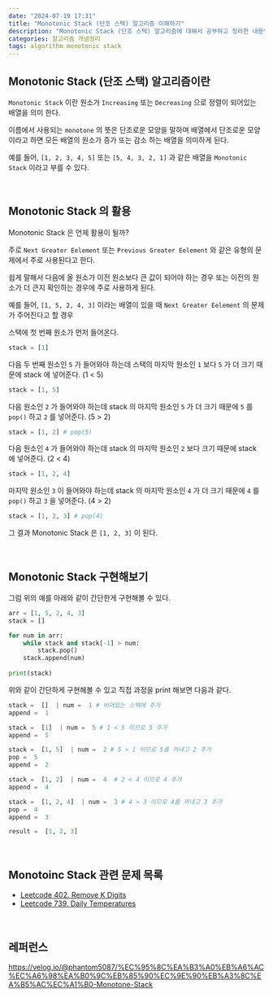 ```yaml
---
date: "2024-07-19 17:31"
title: "Monotonic Stack (단조 스택) 알고리즘 이해하기"
description: "Monotonic Stack (단조 스택) 알고리즘에 대해서 공부하고 정리한 내용입니다."
categories: 알고리즘 개념정리
tags: algorithm monotonic stack
---
```


## Monotonic Stack (단조 스택) 알고리즘이란

`Monotonic Stack` 이란 원소가 `Increasing` 또는 `Decreasing` 으로 정렬이 되어있는 배열을 의미 한다.  

이름에서 사용되는 `monotone` 의 뜻은 단조로운 모양을 말하며 배열에서 단조로운 모양이라고 하면 모든 배열의 원소가 증가 또는 감소 하는 배열을 의미하게 된다.  

예를 들어, `[1, 2, 3, 4, 5]` 또는 `[5, 4, 3, 2, 1]` 과 같은 배열을 `Monotonic Stack` 이라고 부를 수 있다.  

<br>

## Monotonic Stack 의 활용

Monotonic Stack 은 언제 활용이 될까?  

주로 `Next Greater Eelement` 또는 `Previous Greater Eelement` 와 같은 유형의 문제에서 주로 사용된다고 한다.  

쉽게 말해서 다음에 올 원소가 이전 원소보다 큰 값이 되어야 하는 경우 또는 이전의 원소가 더 큰지 확인하는 경우에 주로 사용하게 된다.  


예를 들어, `[1, 5, 2, 4, 3]` 이라는 배열이 있을 때 `Next Greater Eelement` 의 문제가 주어진다고 할 경우  

스택에 첫 번째 원소가 먼저 들어온다. 

```python
stack = [1]
```

다음 두 번째 원소인 `5` 가 들어와야 하는데 스택의 마지막 원소인 `1` 보다 `5` 가 더 크기 때문에 stack 에 넣어준다. (1 < 5)  

```python
stack = [1, 5]
```

다음 원소인 `2` 가 들어와야 하는데 stack 의 마지막 원소인 `5` 가 더 크기 때문에 `5` 를 `pop()` 하고 `2` 를 넣어준다. (5 > 2)  

```python
stack = [1, 2] # pop(5)
```

다음 원소인 `4` 가 들어와야 하는데 stack 의 마지막 원소인 `2` 보다 크기 때문에 stack 에 넣어준다. (2 < 4)  

```python
stack = [1, 2, 4]
```

마지막 원소인 `3` 이 들어와야 하는데 stack 의 마지막 원소인 `4` 가 더 크기 때문에 `4` 를 `pop()` 하고 `3` 을 넣어준다. (4 > 2)  

```python
stack = [1, 2, 3] # pop(4)
```

그 결과 Monotonic Stack 은 `[1, 2, 3]` 이 된다.  

<br>

## Monotonic Stack 구현해보기

그럼 위의 예를 아래와 같이 간단한게 구현해볼 수 있다.  

```python
arr = [1, 5, 2, 4, 3]
stack = []

for num in arr:
    while stack and stack[-1] > num:
        stack.pop()
    stack.append(num)
    
print(stack)
```

위와 같이 간단하게 구현해볼 수 있고 직접 과정을 print 해보면 다음과 같다.  

```python
stack =  []  | num =  1 # 비어있는 스택에 추가
append =  1

stack =  [1]  | num =  5 # 1 < 5 이므로 5 추가
append =  5

stack =  [1, 5]  | num =  2 # 5 > 1 이므로 5를 꺼내고 2 추가
pop =  5
append =  2

stack =  [1, 2]  | num =  4  # 2 < 4 이므로 4 추가
append =  4

stack =  [1, 2, 4]  | num =  3 # 4 > 3 이므로 4를 꺼내고 3 추가
pop =  4
append =  3

result =  [1, 2, 3]
```

<br>

## Monotoinc Stack 관련 문제 목록

- [Leetcode 402. Remove K Digits](https://leetcode.com/problems/remove-k-digits/description/)  
- [Leetcode 739. Daily Temperatures](https://leetcode.com/problems/daily-temperatures/description/)  

<br>

## 레퍼런스 

https://velog.io/@phantom5087/%EC%95%8C%EA%B3%A0%EB%A6%AC%EC%A6%98%EA%B0%9C%EB%85%90%EC%9E%90%EB%A3%8C%EA%B5%AC%EC%A1%B0-Monotone-Stack  

